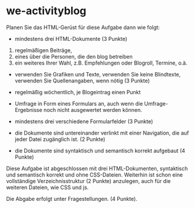 # we-activityblog

Planen Sie das HTML-Gerüst für diese Aufgabe dann wie folgt:

- mindestens drei HTML-Dokumente (3 Punkte)
1. regelmäßigen Beiträge, 
2. eines über die Personen, die den blog betreiben
3. ein weiteres Ihrer Wahl, z.B. Empfehlungen oder Blogroll, Termine, o.ä.

- verwenden Sie Grafiken und Texte, verwenden Sie keine Blindtexte, verwenden Sie Quellenangaben, wenn nötig (3 Punkte)
 
- regelmäßig wöchentlich, je Blogeintrag einen Punkt

- Umfrage in Form eines Formulars an, auch wenn die Umfrage-Ergebnisse noch nicht ausgewertet werden können. 
- mindestens drei verschiedene Formularfelder (3 Punkte)

- die Dokumente sind untereinander verlinkt mit einer Navigation, die auf jeder Datei zugänglich ist. (2 Punkte)

- die Dokumente sind syntaktisch und semantisch korrekt aufgebaut (4 Punkte)


Diese Aufgabe ist abgeschlossen mit drei HTML-Dokumenten, syntaktisch und semantisch korrekt und ohne CSS-Dateien. 
Weiterhin ist schon eine vollständige Verzeichnisstruktur (2 Punkte) anzulegen, auch für die weiteren Dateien, wie CSS und js.

Die Abgabe erfolgt unter Fragestellungen. (4 Punkte).
